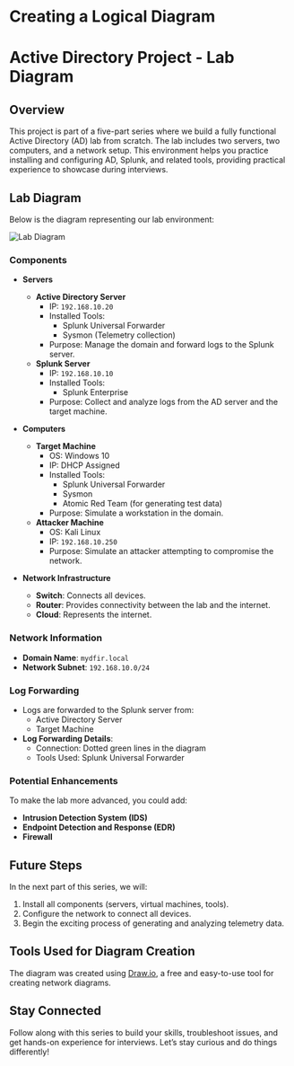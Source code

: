 # Creating a Logical Diagram
# Active Directory Project - Lab Diagram  

## Overview  
This project is part of a five-part series where we build a fully functional Active Directory (AD) lab from scratch. The lab includes two servers, two computers, and a network setup. This environment helps you practice installing and configuring AD, Splunk, and related tools, providing practical experience to showcase during interviews.  

## Lab Diagram  
Below is the diagram representing our lab environment:  

![Lab Diagram](path-to-your-diagram-image)  

### Components  
- **Servers**  
  - **Active Directory Server**  
    - IP: `192.168.10.20`  
    - Installed Tools:  
      - Splunk Universal Forwarder  
      - Sysmon (Telemetry collection)  
    - Purpose: Manage the domain and forward logs to the Splunk server.  
  - **Splunk Server**  
    - IP: `192.168.10.10`  
    - Installed Tools:  
      - Splunk Enterprise  
    - Purpose: Collect and analyze logs from the AD server and the target machine.  

- **Computers**  
  - **Target Machine**  
    - OS: Windows 10  
    - IP: DHCP Assigned  
    - Installed Tools:  
      - Splunk Universal Forwarder  
      - Sysmon  
      - Atomic Red Team (for generating test data)  
    - Purpose: Simulate a workstation in the domain.  
  - **Attacker Machine**  
    - OS: Kali Linux  
    - IP: `192.168.10.250`  
    - Purpose: Simulate an attacker attempting to compromise the network.  

- **Network Infrastructure**  
  - **Switch**: Connects all devices.  
  - **Router**: Provides connectivity between the lab and the internet.  
  - **Cloud**: Represents the internet.  

### Network Information  
- **Domain Name**: `mydfir.local`  
- **Network Subnet**: `192.168.10.0/24`  

### Log Forwarding  
- Logs are forwarded to the Splunk server from:  
  - Active Directory Server  
  - Target Machine  
- **Log Forwarding Details**:  
  - Connection: Dotted green lines in the diagram  
  - Tools Used: Splunk Universal Forwarder  

### Potential Enhancements  
To make the lab more advanced, you could add:  
- **Intrusion Detection System (IDS)**  
- **Endpoint Detection and Response (EDR)**  
- **Firewall**  

## Future Steps  
In the next part of this series, we will:  
1. Install all components (servers, virtual machines, tools).  
2. Configure the network to connect all devices.  
3. Begin the exciting process of generating and analyzing telemetry data.  

## Tools Used for Diagram Creation  
The diagram was created using [Draw.io](https://app.diagrams.net/), a free and easy-to-use tool for creating network diagrams.  

## Stay Connected  
Follow along with this series to build your skills, troubleshoot issues, and get hands-on experience for interviews. Let’s stay curious and do things differently!  

